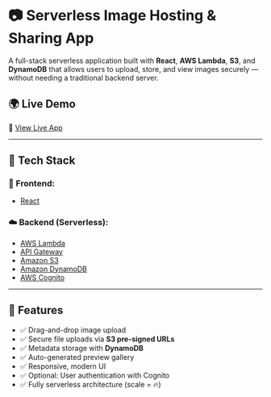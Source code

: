 # 📷 Serverless Image Hosting & Sharing App

A full-stack serverless application built with **React**, **AWS Lambda**, **S3**, and **DynamoDB** that allows users to upload, store, and view images securely — without needing a traditional backend server.

## 🌍 Live Demo

🔗 [View Live App](https://serverlessimagehosting.netlify.app)

---

## 🧰 Tech Stack

### 🔧 Frontend:
- [React](https://reactjs.org/)

### ☁️ Backend (Serverless):
- [AWS Lambda](https://aws.amazon.com/lambda/)
- [API Gateway](https://aws.amazon.com/api-gateway/)
- [Amazon S3](https://aws.amazon.com/s3/)
- [Amazon DynamoDB](https://aws.amazon.com/dynamodb/)
- [AWS Cognito](https://aws.amazon.com/cognito/)

---

## 📂 Features

- ✅ Drag-and-drop image upload
- ✅ Secure file uploads via **S3 pre-signed URLs**
- ✅ Metadata storage with **DynamoDB**
- ✅ Auto-generated preview gallery
- ✅ Responsive, modern UI
- ✅ Optional: User authentication with Cognito
- ✅ Fully serverless architecture (scale = 🔥)




